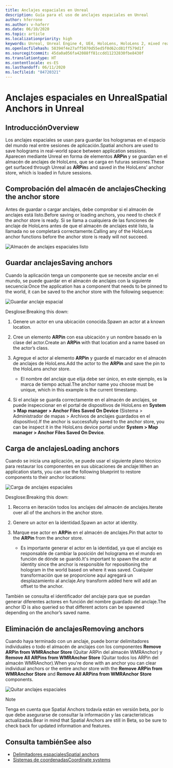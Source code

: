 ```yaml
---
title: Anclajes espaciales en Unreal
description: Guía para el uso de anclajes espaciales en Unreal
author: hferrone
ms.author: v-haferr
ms.date: 06/10/2020
ms.topic: article
ms.localizationpriority: high
keywords: Unreal, Unreal Engine 4, UE4, HoloLens, HoloLens 2, mixed reality, development, features, documentation, guides, holograms, spatial anchors
ms.openlocfilehash: 58394f4e27aff5070d55ed5f0d62cd81ff579d1f
ms.sourcegitcommit: 45da0a056fa42088ff81ccdd11232830fbe8430f
ms.translationtype: HT
ms.contentlocale: es-ES
ms.lasthandoff: 06/11/2020
ms.locfileid: "84720321"
---
```

# <a name="spatial-anchors-in-unreal"></a><span data-ttu-id="65e88-104">Anclajes espaciales en Unreal</span><span class="sxs-lookup"><span data-stu-id="65e88-104">Spatial Anchors in Unreal</span></span>

## <a name="overview"></a><span data-ttu-id="65e88-105">Introducción</span><span class="sxs-lookup"><span data-stu-id="65e88-105">Overview</span></span>

<span data-ttu-id="65e88-106">Los anclajes espaciales se usan para guardar los hologramas en el espacio del mundo real entre sesiones de aplicación.</span><span class="sxs-lookup"><span data-stu-id="65e88-106">Spatial anchors are used to save holograms in real-world space between application sessions.</span></span>  <span data-ttu-id="65e88-107">Aparecen mediante Unreal en forma de elementos **ARPin** y se guardan en el almacén de anclajes de HoloLens, que se carga en futuras sesiones.</span><span class="sxs-lookup"><span data-stu-id="65e88-107">These get surfaced through Unreal as **ARPin**s and saved in the HoloLens’ anchor store, which is loaded in future sessions.</span></span> 

## <a name="checking-the-anchor-store"></a><span data-ttu-id="65e88-108">Comprobación del almacén de anclajes</span><span class="sxs-lookup"><span data-stu-id="65e88-108">Checking the anchor store</span></span>

<span data-ttu-id="65e88-109">Antes de guardar o cargar anclajes, debe comprobar si el almacén de anclajes está listo.</span><span class="sxs-lookup"><span data-stu-id="65e88-109">Before saving or loading anchors, you need to check if the anchor store is ready.</span></span>  <span data-ttu-id="65e88-110">Si se llama a cualquiera de las funciones de anclaje de HoloLens antes de que el almacén de anclajes esté listo, la llamada no se completará correctamente.</span><span class="sxs-lookup"><span data-stu-id="65e88-110">Calling any of the HoloLens anchor functions before the anchor store is ready will not succeed.</span></span>  

![Almacén de anclajes espaciales listo](images/unreal-spatialanchors-store-ready.PNG)

## <a name="saving-anchors"></a><span data-ttu-id="65e88-112">Guardar anclajes</span><span class="sxs-lookup"><span data-stu-id="65e88-112">Saving anchors</span></span>

<span data-ttu-id="65e88-113">Cuando la aplicación tenga un componente que se necesite anclar en el mundo, se puede guardar en el almacén de anclajes con la siguiente secuencia:</span><span class="sxs-lookup"><span data-stu-id="65e88-113">Once the application has a component that needs to be pinned to the world, it can be saved to the anchor store with the following sequence:</span></span> 

![Guardar anclaje espacial](images/unreal-spatialanchors-save.PNG)

<span data-ttu-id="65e88-115">Desglose:</span><span class="sxs-lookup"><span data-stu-id="65e88-115">Breaking this down:</span></span>
1. <span data-ttu-id="65e88-116">Genere un actor en una ubicación conocida.</span><span class="sxs-lookup"><span data-stu-id="65e88-116">Spawn an actor at a known location.</span></span>
2. <span data-ttu-id="65e88-117">Cree un elemento **ARPin** con esa ubicación y un nombre basado en la clase del actor.</span><span class="sxs-lookup"><span data-stu-id="65e88-117">Create an **ARPin** with that location and a name based on the actor’s class.</span></span> 
3. <span data-ttu-id="65e88-118">Agregue el actor al elemento **ARPin** y guarde el marcador en el almacén de anclajes de HoloLens.</span><span class="sxs-lookup"><span data-stu-id="65e88-118">Add the actor to the **ARPin** and save the pin to the HoloLens anchor store.</span></span>  
    * <span data-ttu-id="65e88-119">El nombre del anclaje que elija debe ser único, en este ejemplo, es la marca de tiempo actual.</span><span class="sxs-lookup"><span data-stu-id="65e88-119">The anchor name you choose must be unique, which in this example is the current timestamp.</span></span> 

4. <span data-ttu-id="65e88-120">Si el anclaje se guarda correctamente en el almacén de anclajes, se puede inspeccionar en el portal de dispositivos de HoloLens en **System > Map manager > Anchor Files Saved On Device** (Sistema > Administrador de mapas > Archivos de anclajes guardados en el dispositivo).</span><span class="sxs-lookup"><span data-stu-id="65e88-120">If the anchor is successfully saved to the anchor store, you can be inspect it in the HoloLens device portal under **System > Map manager > Anchor Files Saved On Device**.</span></span> 

## <a name="loading-anchors"></a><span data-ttu-id="65e88-121">Carga de anclajes</span><span class="sxs-lookup"><span data-stu-id="65e88-121">Loading anchors</span></span>

<span data-ttu-id="65e88-122">Cuando se inicia una aplicación, se puede usar el siguiente plano técnico para restaurar los componentes en sus ubicaciones de anclaje:</span><span class="sxs-lookup"><span data-stu-id="65e88-122">When an application starts, you can use the following blueprint to restore components to their anchor locations:</span></span>

![Carga de anclajes espaciales](images/unreal-spatialanchors-load.PNG)

<span data-ttu-id="65e88-124">Desglose:</span><span class="sxs-lookup"><span data-stu-id="65e88-124">Breaking this down:</span></span>
1. <span data-ttu-id="65e88-125">Recorra en iteración todos los anclajes del almacén de anclajes.</span><span class="sxs-lookup"><span data-stu-id="65e88-125">Iterate over all of the anchors in the anchor store.</span></span> 
2. <span data-ttu-id="65e88-126">Genere un actor en la identidad.</span><span class="sxs-lookup"><span data-stu-id="65e88-126">Spawn an actor at identity.</span></span>
3. <span data-ttu-id="65e88-127">Marque ese actor en **ARPin** en el almacén de anclajes.</span><span class="sxs-lookup"><span data-stu-id="65e88-127">Pin that actor to the **ARPin** from the anchor store.</span></span>  

    * <span data-ttu-id="65e88-128">Es importante generar el actor en la identidad, ya que el anclaje es responsable de cambiar la posición del holograma en el mundo en función de dónde se guardó.</span><span class="sxs-lookup"><span data-stu-id="65e88-128">It's important to spawn the actor at identity since the anchor is responsible for repositioning the hologram in the world based on where it was saved.</span></span> <span data-ttu-id="65e88-129">Cualquier transformación que se proporcione aquí agregará un desplazamiento al anclaje.</span><span class="sxs-lookup"><span data-stu-id="65e88-129">Any transform added here will add an offset to the anchor.</span></span> 

<span data-ttu-id="65e88-130">También se consulta el identificador del anclaje para que se puedan generar diferentes actores en función del nombre guardado del anclaje.</span><span class="sxs-lookup"><span data-stu-id="65e88-130">The anchor ID is also queried so that different actors can be spawned depending on the anchor’s saved name.</span></span> 

## <a name="removing-anchors"></a><span data-ttu-id="65e88-131">Eliminación de anclajes</span><span class="sxs-lookup"><span data-stu-id="65e88-131">Removing anchors</span></span> 

<span data-ttu-id="65e88-132">Cuando haya terminado con un anclaje, puede borrar delimitadores individuales o todo el almacén de anclajes con los componentes **Remove ARPin from WMRAnchor Store** (Quitar ARPin del almacén WMRAnchor) y **Remove All ARPins from WMRAnchor Store** (Quitar todos los ARPin del almacén WMRAnchor).</span><span class="sxs-lookup"><span data-stu-id="65e88-132">When you're done with an anchor you can clear individual anchors or the entire anchor store with the **Remove ARPin from WMRAnchor Store** and **Remove All ARPins from WMRAnchor Store** components.</span></span>

![Quitar anclajes espaciales](images/unreal-spatialanchors-remove.PNG)

> [!NOTE]
> <span data-ttu-id="65e88-134">Tenga en cuenta que Spatial Anchors todavía están en versión beta, por lo que debe asegurarse de consultar la información y las características actualizadas.</span><span class="sxs-lookup"><span data-stu-id="65e88-134">Bear in mind that Spatial Anchors are still in Beta, so be sure to check back for updated information and features.</span></span>

## <a name="see-also"></a><span data-ttu-id="65e88-135">Consulta también</span><span class="sxs-lookup"><span data-stu-id="65e88-135">See also</span></span>
* [<span data-ttu-id="65e88-136">Delimitadores espaciales</span><span class="sxs-lookup"><span data-stu-id="65e88-136">Spatial anchors</span></span>](spatial-anchors.md)
* [<span data-ttu-id="65e88-137">Sistemas de coordenadas</span><span class="sxs-lookup"><span data-stu-id="65e88-137">Coordinate systems</span></span>](coordinate-systems.md)
